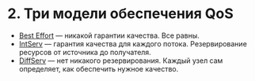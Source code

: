# 2. Три модели обеспечения QoS



* [Best Effort](https://linkmeup.gitbook.io/sdsm/~/edit/drafts/-LIgRnM-ujAqrqJOZY3t/2.-tri-modeli-obespecheniya-qos/best-effort-be) — никакой гарантии качества. Все равны.
* [IntServ](http://linkmeup.ru/uploads/sdsm-15-qos.html#INTSERV) — гарантия качества для каждого потока. Резервирование ресурсов от источника до получателя.
* [DiffServ](http://linkmeup.ru/uploads/sdsm-15-qos.html#DIFFSERV) — нет никакого резервирования. Каждый узел сам определяет, как обеспечить нужное качество.

